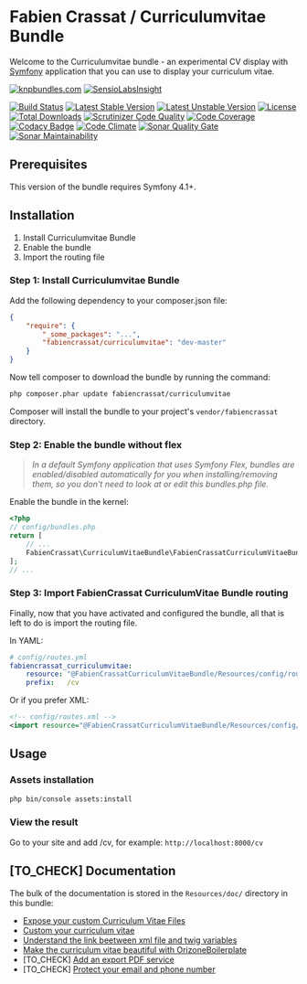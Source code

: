 # Fabien Crassat / Curriculumvitae Bundle

Welcome to the Curriculumvitae bundle - an experimental CV display
with [Symfony][1] application that you can use to display your curriculum vitae.

[1]: http://symfony.com

[![knpbundles.com](http://knpbundles.com/fabiencrassat/CurriculumVitaeBundle/badge)](http://knpbundles.com/fabiencrassat/CurriculumVitaeBundle) [![SensioLabsInsight](https://insight.sensiolabs.com/projects/2db81c7b-4627-402f-a28e-534397d1188a/big.png)](https://insight.sensiolabs.com/projects/2db81c7b-4627-402f-a28e-534397d1188a)

[![Build Status](https://travis-ci.org/fabiencrassat/CurriculumVitaeBundle.svg?branch=master)](https://travis-ci.org/fabiencrassat/CurriculumVitaeBundle) [![Latest Stable Version](https://poser.pugx.org/fabiencrassat/curriculumvitae/v/stable.svg)](https://packagist.org/packages/fabiencrassat/curriculumvitae) [![Latest Unstable Version](https://poser.pugx.org/fabiencrassat/curriculumvitae/v/unstable.svg)](https://packagist.org/packages/fabiencrassat/curriculumvitae) [![License](https://poser.pugx.org/fabiencrassat/curriculumvitae/license.svg)](https://packagist.org/packages/fabiencrassat/curriculumvitae) [![Total Downloads](https://poser.pugx.org/fabiencrassat/curriculumvitae/downloads.svg)](https://packagist.org/packages/fabiencrassat/curriculumvitae) [![Scrutinizer Code Quality](https://scrutinizer-ci.com/g/fabiencrassat/CurriculumVitaeBundle/badges/quality-score.png?b=master)](https://scrutinizer-ci.com/g/fabiencrassat/CurriculumVitaeBundle/?branch=master) [![Code Coverage](https://scrutinizer-ci.com/g/fabiencrassat/CurriculumVitaeBundle/badges/coverage.png?b=master)](https://scrutinizer-ci.com/g/fabiencrassat/CurriculumVitaeBundle/?branch=master) [![Codacy Badge](https://api.codacy.com/project/badge/Grade/b63ffa51a3de4399b3dbcfe28f481632)](https://www.codacy.com/app/fabien/CurriculumVitaeBundle?utm_source=github.com&amp;utm_medium=referral&amp;utm_content=fabiencrassat/CurriculumVitaeBundle&amp;utm_campaign=Badge_Grade)
[![Code Climate](https://codeclimate.com/github/fabiencrassat/CurriculumVitaeBundle/badges/gpa.svg)](https://codeclimate.com/github/fabiencrassat/CurriculumVitaeBundle) [![Sonar Quality Gate](https://sonarcloud.io/api/project_badges/measure?project=CurriculumVitaeBundle&metric=alert_status)](https://sonarcloud.io/dashboard?id=CurriculumVitaeBundle) [![Sonar Maintainability](https://sonarcloud.io/api/project_badges/measure?project=CurriculumVitaeBundle&metric=sqale_rating)](https://sonarcloud.io/dashboard?id=CurriculumVitaeBundle)

## Prerequisites

This version of the bundle requires Symfony 4.1+.

## Installation

1. Install Curriculumvitae Bundle
2. Enable the bundle
3. Import the routing file

### Step 1: Install Curriculumvitae Bundle

Add the following dependency to your composer.json file:

``` json
{
    "require": {
        "_some_packages": "...",
        "fabiencrassat/curriculumvitae": "dev-master"
    }
}
```

Now tell composer to download the bundle by running the command:

``` bash
php composer.phar update fabiencrassat/curriculumvitae
```

Composer will install the bundle to your project's `vendor/fabiencrassat` directory.

### Step 2: Enable the bundle without flex

> *In a default Symfony application that uses Symfony Flex, bundles are enabled/disabled automatically for you when installing/removing them, so you don't need to look at or edit this bundles.php file.*

Enable the bundle in the kernel:

``` php
<?php
// config/bundles.php
return [
    // ...
    FabienCrassat\CurriculumVitaeBundle\FabienCrassatCurriculumVitaeBundle::class => ['all' => true],
];
// ...
```

### Step 3: Import FabienCrassat CurriculumVitae Bundle routing

Finally, now that you have activated and configured the bundle, all that is left to do is
import the routing file.

In YAML:

``` yaml
# config/routes.yml
fabiencrassat_curriculumvitae:
    resource: "@FabienCrassatCurriculumVitaeBundle/Resources/config/routing.yml"
    prefix:   /cv
```

Or if you prefer XML:

``` xml
<!-- config/routes.xml -->
<import resource="@FabienCrassatCurriculumVitaeBundle/Resources/config/routing.xml" prefix="/cv" />
```

## Usage

### Assets installation

``` bash
php bin/console assets:install
```

### View the result

Go to your site and add /cv, for example: `http://localhost:8000/cv`

## [TO_CHECK] Documentation

The bulk of the documentation is stored in the `Resources/doc/` directory in this bundle:

- [Expose your custom Curriculum Vitae Files](https://github.com/fabiencrassat/CurriculumVitaeBundle/blob/master/Resources/doc/expose_your_cv.md)
- [Custom your curriculum vitae](https://github.com/fabiencrassat/CurriculumVitaeBundle/blob/master/Resources/doc/custom_cv_file.md)
- [Understand the link beetween xml file and twig variables](https://github.com/fabiencrassat/CurriculumVitaeBundle/blob/master/Resources/doc/xml_twig_variables.md)
- [Make the curriculum vitae beautiful with OrizoneBoilerplate](https://github.com/fabiencrassat/CurriculumVitaeBundle/blob/master/Resources/doc/OrizoneBoilerplateTemplate.md)
- [TO_CHECK] [Add an export PDF service](https://github.com/fabiencrassat/CurriculumVitaeBundle/blob/master/Resources/doc/export_to_PDF.md)
- [TO_CHECK] [Protect your email and phone number](https://github.com/fabiencrassat/CurriculumVitaeBundle/blob/master/Resources/doc/protect_your_email_and_phone_number.md)
